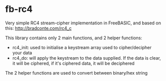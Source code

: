 fb-rc4
======

Very simple RC4 stream-cipher implementation in FreeBASIC, and based on this: http://bradconte.com/rc4_c

This library contains only 2 main functions, and 2 helper functions:
- rc4_init: used to initialise a keystream array used to cipher/decipher your data
- rc4_do: will apply the keystream to the data supplied. If the data is clear, it will be ciphered, if it's ciphered data, it will be deciphered

The 2 helper functions are used to convert between binary/hex string
